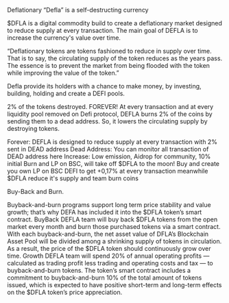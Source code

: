 
Deflationary “Defla” is a self-destructing currency

$DFLA is a digital commodity build to create a deflationary market designed to reduce supply at every transaction.
The main goal of DEFLA is to increase the currency's value over time.


“Deflationary tokens are tokens fashioned to reduce in supply over time. That is to say, the circulating supply of the token reduces as the years pass. The essence is to prevent the market from being flooded with the token while improving the value of the token.”

Defla provide its holders with a chance to make money, by investing, building, holding and create a DEFI pools.


2% of the tokens destroyed. FOREVER!
At every transaction and at every liquidity pool removed on Defi protocol, DEFLA burns 2% of the coins by sending them to a dead address. So, it lowers the circulating supply by destroying tokens.

Forever: DEFLA is designed to reduce supply at every transaction with 2% sent in DEAD address
Dead Address: You can monitor all transaction of DEAD address here
Increase: Low emission, Aidrop for community, 10% initial Burn and LP on BSC, will take off $DFLA to the moon!
Buy and create you own LP on BSC DEFI to get +0,17% at every transaction meanwhile $DFLA reduce it's supply and team burn coins


Buy-Back and Burn.

Buyback-and-burn programs support long term price stability and value growth; that’s why DEFA has included it into the $DFLA token’s smart contract.
BuyBack DEFLA team will buy back $DFLA tokens from the open market every month and burn those purchased tokens via a smart contract. With each buyback-and-burn, the net asset value of DFLA’s Blockchain Asset Pool will be divided among a shrinking supply of tokens in circulation. As a result, the price of the $DFLA token should continuously grow over time.
Growth DEFLA team will spend 20% of annual operating profits — calculated as trading profit less trading and operating costs and tax — to buyback-and-burn tokens. The token’s smart contract includes a commitment to buyback-and-burn 10% of the total amount of tokens issued, which is expected to have positive short-term and long-term effects on the $DFLA token’s price appreciation.
